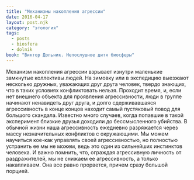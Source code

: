 ```yaml
---
title: "Механизмы накопления агрессии"
date: 2016-04-17
layout: post.njk
category: "этология"
tags:
  - posts
  - biosfera
  - dolnik
book: "Виктор Дольник. Непослушное дитя биосферы"
---
```


Механизм накопления агрессии взрывает изнутри маленькие замкнутые коллективы людей. На зимовку или в экспедицию выезжают несколько дружных, уважающих друг друга человек, твердо знающих, что в таких условиях конфликтовать нельзя. Проходит время, и, если нет внешнего объекта для проявления агрессивности, люди в группе начинают ненавидеть друг друга, и долго сдерживавшаяся агрессивность в конце концов находит самый пустяковый повод для большого скандала. Известно много случаев, когда попавшие в такой эксперимент близкие друзья доходили до бессмысленного убийства. В обычной жизни наша агрессивность ежедневно разряжается через массу незначительных конфликтов с окружающими. Мы можем научиться кое-как управлять своей агрессивностью, но полностью устранить ее мы не можем, ведь это один из сильнейших инстинктов человека. И важно помнить, что, ограждая агрессивную личность от раздражителей, мы не снижаем ее агрессивность, а только накапливаем. Она все равно прорвется, причем сразу большой порцией.
